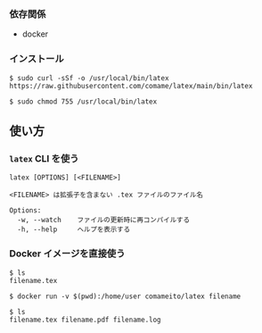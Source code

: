 ### 依存関係

- docker

### インストール

```
$ sudo curl -sSf -o /usr/local/bin/latex https://raw.githubusercontent.com/comame/latex/main/bin/latex

$ sudo chmod 755 /usr/local/bin/latex
```

## 使い方

### `latex` CLI を使う

```
latex [OPTIONS] [<FILENAME>]

<FILENAME> は拡張子を含まない .tex ファイルのファイル名

Options:
  -w, --watch    ファイルの更新時に再コンパイルする
  -h, --help     ヘルプを表示する
```

### Docker イメージを直接使う

```
$ ls
filename.tex

$ docker run -v $(pwd):/home/user comameito/latex filename

$ ls
filename.tex filename.pdf filename.log
```

